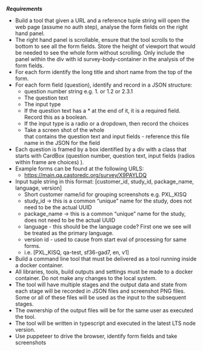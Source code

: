 ***Requirements***
- Build a tool that given a URL and a reference tuple string will open the web page (assume no auth step), analyse the form fields on the right hand panel.
- The right hand panel is scrollable, ensure that the tool scrolls to the bottom to see all the form fields. Store the height of viewport that would be needed to see the whole form without scrolling. Only include the panel within the div with id survey-body-container in the analysis of the form fields.
- For each form identify the long title and short name from the top of the form.
- For each form field (question), identify and record in a JSON structure:
    - question number string e.g. 1. or 1.2 or 2.3.1
    - The question text
    - The input type
    - If the question text has a * at the end of it, it is a required field. Record this as a boolean.
    - If the input type is a radio or a dropdown, then record the choices
    - Take a screen shot of the whole <div> that contains the question text and input fields - reference this file name in the JSON for the field
- Each question is framed by a box identified by a div with a class that starts with CardBox (question number, question text, input fields (radios within frame are choices) ).   
- Example forms can be found at the following URLS:
    - https://main.qa.castoredc.org/survey/X9PAYLDQ
- Input tuple string in this format: [customer_id, study_id, package_name, language, version]
    - Short customer name/id for grouping screenshots e.g. PXL_KISQ
    - study_id → this is a common “unique” name for the study, does not need to be the actual UUID
    - package_name → this is a common “unique” name for the study, does not need to be the actual UUID
    - language - this should be the language code? First one we see will be treated as the primary language.
    - version id - used to cause from start eval of processing for same forms.
    - i.e. [PXL_KISQ, qa-test, sf36-gad7, en, v1]
- Build a command line tool that must be delivered as a tool running inside a docker container.
- All libraries, tools, build outputs and settings must be made to a docker container. Do not make any changes to the local system.
- The tool will have multiple stages and the output data and state from each stage will be recorded in JSON files and screenshot PNG files. Some or all of these files will be used as the input to the subsequent stages.
- The ownership of the output files will be for the same user as executed the tool.
- The tool will be written in typescript and executed in the latest LTS node version.
- Use puppeteer to drive the browser, identify form fields and take screenshots